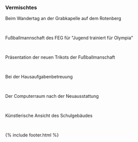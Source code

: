 ---
---

<h3>
  Vermischtes
</h3>
<div id="links">
  <div class="row">
    <div class="col-lg-4">
      <a href="http://www.feg-stuttgart.de/bilder/galerie/vermischt/high/a1.jpg" title="Wandertag auf dem Rotenberg" data-gallery>
        <script type="text/javascript" charset="utf-8">
          createimage(localStorage.getItem('Galerie-Vermischtes-1', 'Wandertag auf dem Rotenberg');
        </script>
      </a>
      <p>
        Beim Wandertag an der Grabkapelle auf dem Rotenberg
      </p>
      <br/>
    </div>
    <div class="col-lg-4">
      <a href="http://www.feg-stuttgart.de/bilder/galerie/vermischt/high/a2.jpg" title="Fußballmannschaft des FEG" data-gallery>
        <script type="text/javascript" charset="utf-8">
          createimage(localStorage.getItem('Galerie-Vermischtes-2', 'Wandertag auf dem Rotenberg');
        </script>
      </a>
      <p>
        Fußballmannschaft des FEG für "Jugend trainiert für Olympia"
      </p>
      <br/>
    </div>
    <div class="col-lg-4">
      <a href="http://www.feg-stuttgart.de/bilder/galerie/vermischt/high/a3.jpg" title="Präsentation der neuen Trikots" data-gallery>
        <script type="text/javascript" charset="utf-8">
          createimage(localStorage.getItem('Galerie-Vermischtes-3', 'Wandertag auf dem Rotenberg');
        </script>
      </a>
      <p>
        Präsentation der neuen Trikots der Fußballmanschaft
      </p>
      <br/>
    </div>
    <div class="col-lg-4">
      <a href="http://www.feg-stuttgart.de/bilder/galerie/vermischt/high/a4.jpg" title="Hausaufgabenbetreuung" data-gallery>
        <script type="text/javascript" charset="utf-8">
          createimage(localStorage.getItem('Galerie-Vermischtes-4', 'Wandertag auf dem Rotenberg');
        </script>
      </a>
      <p>
        Bei der Hausaufgabenbetreuung
      </p>
      <br/>
    </div>
    <div class="col-lg-4">
      <a href="http://www.feg-stuttgart.de/bilder/galerie/vermischt/high/a5.jpg" title="Der Computerraum nach der Neuausstattung" data-gallery>
        <script type="text/javascript" charset="utf-8">
          createimage(localStorage.getItem('Galerie-Vermischtes-5', 'Wandertag auf dem Rotenberg');
        </script>
      </a>
      <p>
        Der Computerraum nach der Neuausstattung
      </p>
      <br/>
    </div>
    <div class="col-lg-4">
      <a href="http://www.feg-stuttgart.de/bilder/galerie/vermischt/high/a6.jpg" title="Künstlerische Ansicht des Schulgebäudes" data-gallery>
        <script type="text/javascript" charset="utf-8">
          createimage(localStorage.getItem('Galerie-Vermischtes-6', 'Wandertag auf dem Rotenberg');
        </script>
      </a>
      <p>
        Künstlerische Ansicht des Schulgebäudes
      </p>
      <br/>
    </div>
  </div>
</div>

{% include footer.html %}
